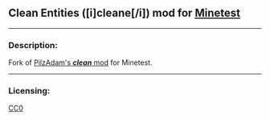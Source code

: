 ## Clean Entities ([i]cleane[/i]) mod for [Minetest][]


---
### **Description:**

Fork of [PilzAdam's ***clean*** mod][f.pilzadam] for Minetest.


---
### **Licensing:**

[CC0](LICENSE.txt)


[Minetest]: http://www.minetest.net/

[f.pilzadam]: https://forum.minetest.net/viewtopic.php?t=2777
